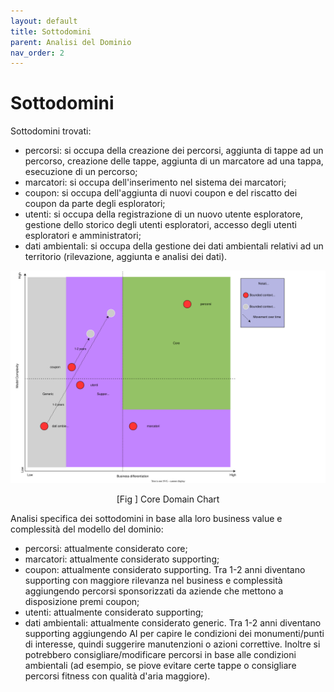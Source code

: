 ```yaml
---
layout: default
title: Sottodomini
parent: Analisi del Dominio
nav_order: 2
---
```


# Sottodomini
Sottodomini trovati:
- percorsi: si occupa della creazione dei percorsi, aggiunta di tappe ad un percorso, creazione delle tappe, aggiunta di un marcatore ad una tappa, esecuzione di un percorso;
- marcatori: si occupa dell'inserimento nel sistema dei marcatori;
- coupon: si occupa dell'aggiunta di nuovi coupon e del riscatto dei coupon da parte degli esploratori;
- utenti: si occupa della registrazione di un nuovo utente esploratore, gestione dello storico degli utenti esploratori, accesso degli utenti esploratori e amministratori;
- dati ambientali: si occupa della gestione dei dati ambientali relativi ad un territorio (rilevazione, aggiunta e analisi dei dati).

<div align="center">
<img src="../../img/core-domain-chart.svg" alt="Core Domain Chart" >
<p align="center" id="fig">[Fig ] Core Domain Chart</p>
</div>

Analisi specifica dei sottodomini in base alla loro business value e complessità del modello del dominio:
- percorsi: attualmente considerato core;
- marcatori: attualmente considerato supporting;
- coupon: attualmente considerato supporting. Tra 1-2 anni diventano supporting con maggiore rilevanza nel business e complessità aggiungendo percorsi sponsorizzati da aziende che mettono a disposizione premi coupon;
- utenti: attualmente considerato supporting;
- dati ambientali: attualmente considerato generic. Tra 1-2 anni diventano supporting aggiungendo AI per capire le condizioni dei monumenti/punti di interesse, quindi suggerire manutenzioni o azioni correttive. Inoltre si potrebbero consigliare/modificare percorsi in base alle condizioni ambientali (ad esempio, se piove evitare certe tappe o consigliare percorsi fitness con qualità d'aria maggiore).